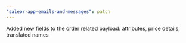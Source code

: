 ```yaml
---
"saleor-app-emails-and-messages": patch
---
```


Added new fields to the order related payload: attributes, price details, translated names
